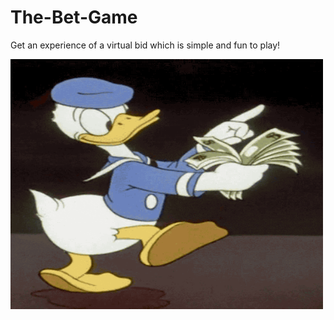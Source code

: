 # The-Bet-Game

Get an experience of a virtual bid which is simple and fun to play!

<img alt="GIF" src="donald.gif" width="500" height="400" />
